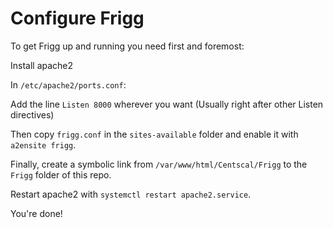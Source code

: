 # Configure Frigg

To get Frigg up and running you need first and foremost:

Install apache2

In `/etc/apache2/ports.conf`:

Add the line
```Listen 8000``` wherever you want (Usually right after other Listen directives)

Then copy `frigg.conf` in the `sites-available` folder and enable it with ```a2ensite frigg```.

Finally, create a symbolic link from `/var/www/html/Centscal/Frigg` to the `Frigg` folder of this repo.

Restart apache2 with ```systemctl restart apache2.service```.

You're done!

